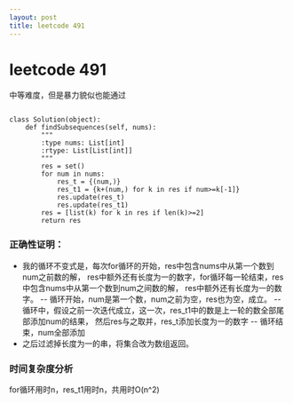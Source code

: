```yaml
---
layout: post
title: leetcode 491
---
```

# leetcode 491

中等难度，但是暴力貌似也能通过

```python3

class Solution(object):
    def findSubsequences(self, nums):
        """
        :type nums: List[int]
        :rtype: List[List[int]]
        """
        res = set()
        for num in nums:
            res_t = {(num,)}
            res_t1 = {k+(num,) for k in res if num>=k[-1]}
            res.update(res_t)
            res.update(res_t1)
        res = [list(k) for k in res if len(k)>=2]
        return res

```

### 正确性证明：

- 我的循环不变式是，每次for循环的开始，res中包含nums中从第一个数到num之前数的解，
res中额外还有长度为一的数字，for循环每一轮结束，res中包含nums中从第一个数到num之间数的解，
res中额外还有长度为一的数字。
-- 循环开始，num是第一个数，num之前为空，res也为空，成立。
-- 循环中，假设之前一次迭代成立，这一次，res_t1中的数是上一轮的数全部尾部添加num的结果，
然后res与之取并，res_t添加长度为一的数字
-- 循环结束，num全部添加
- 之后过滤掉长度为一的串，将集合改为数组返回。


### 时间复杂度分析

for循环用时n，res_t1用时n，共用时O(n^2)


